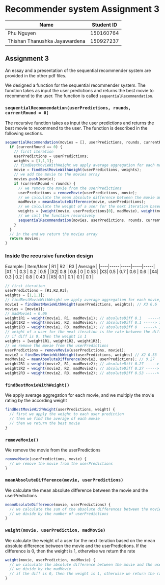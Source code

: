 # Recommender system Assignment 3
| Name | Student ID |
| --- | --- |
| Phu Nguyen | 150160764 |
| Thishan Thanushka Jayawardena | 150927237 |

## Assignment 3
An essay and a presentation of the sequential recommender system are provided in the other pdf files.

We designed a function for the sequential recommender system. The function takes as input the user predictions and returns the best movie to recommend to the user. The function is called `sequentialRecommendation`. 

### `sequentialRecommendation(userPredictions, rounds, currentRound = 0)`
The recursive function takes as input the user predictions and returns the best movie to recommend to the user. The function is described in the following sections.
```js
sequentialRecommendation(movies = [], userPredictions, rounds, currentRound = 0, movie = null) {
  if (currentRound == 0) {
    // first iteration
    userPredictions = userPredictions;
    weights = [1,1,1];
    // findBestMovieWithWeight we apply average aggregation for each movie, and we multiply the movie rating by the according weight
    movie = findBestMovieWithWeight(userPredictions, weights); 
    // we add the movie to the movies array
    movies.push(movie); 
    if (currentRound < rounds) {
      // we remove the movie from the userPredictions
      userPredictions = removeMovie(userPredictions, movie);
      // we calculate the mean absolute difference between the movie and the userPredictions
      madMovie = meanAbsoluteDifference(movie, userPredictions);
      // we calculate the weight of a user for the next iteration based on the mean absolute difference between the movie and the userPredictions
      weights = [weight(movie, userPredictions[0], madMovie), weight(movie, userPredictions[1], madMovie), weight(movie, userPredictions[2], madMovie)];
      // we call the function recursively
      sequentialRecommendation(movies, userPredictions, rounds, currentRound + 1, movie);
    }
  }
  // in the end we return the movies array
  return movies;
}
```


### Inside the recursive function design
Example:
| Item/User | R1 | R2 | R3 | Average |
|----|-----|-----|-----|-----|
|X1| 1 | 0.3 | 0.2 | 0.5 |
|X2| 0.8 | 0.8 | 0 | 0.53 |
|X3| 0.5 | 0.7 | 0.6 | 0.6 | 
|X4| 0.3 | 0.2 | 0.8 | 0.43 |
|X5| 0.1 | 0.1 | 0.1 | 0.1 |
```js
// first iteration
userPredictions = [R1,R2,R3];
weights = [1,1,1];
// findBestMovieWithWeight we apply average aggregation for each movie, and we multiply the movie rating by the according weight
movie1 = findBestMovieWithWeight(userPredictions, weights); // X3 0.6
movies = [movie1];
// madMovie1 = 0.06
weight1R1 = weight(movie1, R1, madMovie1); // absoluteDiff 0.1   -----> 1.67
weight1R2 = weight(movie1, R2, madMovie1); // absoluteDiff 0.1 -----> 1.67
weight1R3 = weight(movie1, R3, madMovie1); // absoluteDiff 0   -----> 1
// weight of a user for the next iteration is the rate between the diff and the madDiff
// if diff is 0, then the weight is 1
weights = [weight1R1, weight1R2, weight1R3];
// we remove the movie from the userPredictions
userPredictions = removeMovie(userPredictions, movie1);
movie2 = findBestMovieWithWeight(userPredictions, weights) // X2 0.53
madMovie2 = meanAbsoluteDifference(movie2, userPredictions); // 0.27 
weight2R1 = weight(movie2, R1, madMovie2); // absoluteDiff 0.27 -----> 0.77
weight2R2 = weight(movie2, R2, madMovie2); // absoluteDiff 0.27 -----> 0.77
weight2R3 = weight(movie2, R3, madMovie2); // absoluteDiff 0.53 -----> 1.51
```

### `findBestMovieWithWeight()`
We apply average aggregation for each movie, and we multiply the movie rating by the according weight
```js
findBestMovieWithWeight(userPredictions, weight) {
  // first we apply the weight to each user prediction
  // then we find the average of each movie
  // then we return the best movie
}
```

### `removeMovie()`
We remove the movie from the userPredictions
```js
removeMovie(userPredictions, movie) {
  // we remove the movie from the userPredictions
}
```

### `meanAbsoluteDifference(movie, userPredictions)`
We calculate the mean absolute difference between the movie and the userPredictions
```js
meanAbsoluteDifference(movie, userPredictions) {
  // we calculate the sum of the absolute differences between the movies and the userPredictions
  // we divide by the number of userPredictions
}
```

### `weight(movie, userPrediction, madMovie)`
We calculate the weight of a user for the next iteration based on the mean absolute difference between the movie and the userPredictions. If the difference is 0, then the weight is 1, otherwise we return the rate
```js
weight(movie, userPrediction, madMovie) {
  // we calculate the absolute difference between the movie and the userPrediction
  // we divide by the madMovie
  // if the diff is 0, then the weight is 1, otherwise we return the rate
}
```